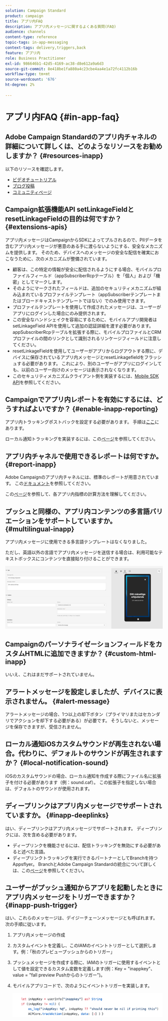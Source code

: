 ```yaml
---
solution: Campaign Standard
product: campaign
title: アプリ内FAQ
description: アプリ内メッセージに関するよくある質問(FAQ)
audience: channels
content-type: reference
topic-tags: in-app-messaging
context-tags: delivery,triggers,back
feature: アプリ内
role: Business Practitioner
exl-id: 986646b1-42d5-4169-ac38-d8e612a9a6d3
source-git-commit: 8e418be1fa880a4c23cbe4aa4e1a72fc4112b16b
workflow-type: tm+mt
source-wordcount: '676'
ht-degree: 2%

---
```



# アプリ内FAQ {#in-app-faq}

## Adobe Campaign Standardのアプリ内チャネルの詳細について詳しくは、どのようなリソースをお勧めしますか？ {#resources-inapp}

以下のリソースを確認します。

* [ビデオチュートリアル](https://experienceleague.adobe.com/docs/campaign-standard-learn/tutorials/communication-channels/mobile/in-app/in-app-message-overview.html)
* [ブログ投稿](https://theblog.adobe.com/get-more-out-of-the-new-in-app-message-channel-from-adobe-campaign/)
* [コミュニティページ](https://experienceleaguecommunities.adobe.com/t5/adobe-campaign-standard/ct-p/adobe-campaign-standard-community)

## Campaign拡張機能API setLinkageFieldとresetLinkageFieldの目的は何ですか？ {#extensions-apis}

アプリ内メッセージはCampaignからSDKによってプルされるので、PIIデータを含むアプリ内メッセージが悪意のある手に渡らないようにする、安全なメカニズムを提供します。 そのため、デバイスへのメッセージの安全な配信を確実におこなうために、次のメカニズムが整備されています。

* 顧客は、この特定の情報が安全に配信されるようにする場合、モバイルプロファイルフィールド（appSubscriberRcpテーブル）を「個人」および「機密」としてマークします。
* そのようにマークされたフィールドは、追加のセキュリティメカニズムが組み込まれているプロファイルテンプレート（appSubscriberテンプレートまたはブロードキャストテンプレートではない）でのみ使用できます。
* プロファイルテンプレートを使用して作成されたメッセージは、ユーザーがアプリにログインした場合にのみ提供されます。
* この安全なハンドシェイクを容易にするために、モバイルアプリ開発者はsetLinkageField APIを使用して追加の認証詳細を渡す必要があります。 appSubscriberRcpテーブルを拡張する際に、モバイルプロファイルとCRMプロファイルの間のリンクとして識別されるリンケージフィールドに注意してください。
* resetLinkageFieldを使用してユーザーがアプリからログアウトする際に、デバイスに保存されているアプリ内メッセージとresetLinkagefieldをフラッシュする必要があります。 これにより、別のユーザーがアプリにログインしても、以前のユーザー向けのメッセージは表示されなくなります。
* このセキュリティメカニズムクライアント側を実装するには、[Mobile SDK API](https://aep-sdks.gitbook.io/docs/using-mobile-extensions/adobe-campaign-standard/adobe-campaign-standard-api-reference)を参照してください。

## Campaignでアプリ内レポートを有効にするには、どうすればよいですか？ {#enable-inapp-reporting}

アプリ内トラッキングポストバックを設定する必要があります。 手順は[ここ](https://helpx.adobe.com/campaign/kb/config-app-in-launch.html#InApptrackingpostback)にあります。

ローカル通知トラッキングを実装するには、この[ページ](../../administration/using/local-tracking.md)を参照してください。

## アプリ内チャネルで使用できるレポートは何ですか。 {#report-inapp}

Adobe Campaignのアプリ内チャネルには、標準のレポートが用意されています。 この[ドキュメント](../../reporting/using/in-app-report.md)を参照してください。

この[ページ](../../reporting/using/indicator-calculation.md#in-app-delivery)を参照して、各アプリ内指標の計算方法を理解してください。

## プッシュと同様の、アプリ内コンテンツの多言語バリエーションをサポートしていますか。 {#multilingual-inapp}

アプリ内メッセージに使用できる多言語テンプレートはなくなりました。

ただし、英語以外の言語でアプリ内メッセージを送信する場合は、利用可能なテキストボックスにコンテンツを直接貼り付けることができます。

![](assets/faq_inapp.png)

## CampaignのパーソナライゼーションフィールドをカスタムHTMLに追加できますか？ {#custom-html-inapp}

いいえ、これはまだサポートされていません。

## アラートメッセージを設定しましたが、デバイスに表示されません。 {#alert-message}

アラートメッセージの場合、1つ以上の却下ボタン（プライマリまたはセカンダリでアクションを却下する必要がある）が必要です。 そうしないと、メッセージを保存できますが、受信されません。

## ローカル通知iOSカスタムサウンドが再生されない場合。代わりに、デフォルトのサウンドが再生されますか？ {#local-notification-sound}

iOSのカスタムサウンドの場合、ローカル通知を作成する際にファイル名に拡張子を付ける必要があります（例：sound.caf）。 この拡張子を指定しない場合は、デフォルトのサウンドが使用されます。

## ディープリンクはアプリ内メッセージでサポートされていますか。 {#inapp-deeplinks}

はい、ディープリンクはアプリ内メッセージでサポートされます。 ディープリンクには、次を含める必要があります。

* ディープリンクを機能させるには、配信トラッキングを無効にする必要があると述べた言語。
* ディープリンクトラッキングを実行できるパートナーとしてBranchを持つAppsflyer。 BranchとAdobe Campaign Standardの統合について詳しくは、この[ページ](https://help.branch.io/using-branch/docs/adobe-campaign-standard-1)を参照してください。

## ユーザーがプッシュ通知からアプリを起動したときにアプリ内メッセージをトリガーできますか？ {#inapp-push-trigger}

はい、これらのメッセージは、デイジーチェーンメッセージとも呼ばれます。 次の手順に従います。

1. アプリ内メッセージの作成

1. カスタムイベントを定義し、このIAMのイベントトリガーとして選択します。例：「秋のプレビュープッシュからのトリガー」

1. プッシュメッセージを作成する際に、IAMのトリガーに使用するイベントとして値を設定できるカスタム変数を定義します(例：Key = &quot;inappkey&quot;、value = &quot;fall preview Pushからのトリガー&quot;)。

1. モバイルアプリコードで、次のようにイベントトリガーを実装します。

   ![](assets/faq_inapp_2.png)
